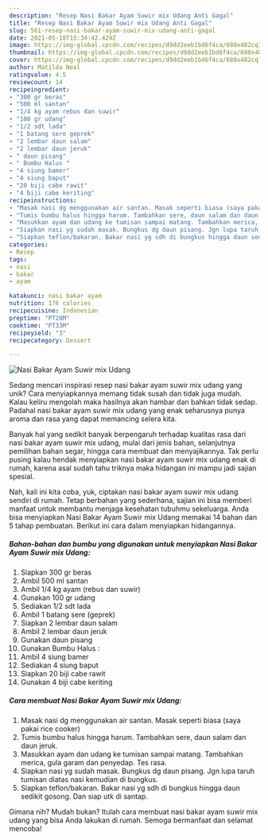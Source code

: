 ```yaml
---
description: "Resep Nasi Bakar Ayam Suwir mix Udang Anti Gagal"
title: "Resep Nasi Bakar Ayam Suwir mix Udang Anti Gagal"
slug: 561-resep-nasi-bakar-ayam-suwir-mix-udang-anti-gagal
date: 2021-05-18T15:34:42.429Z
image: https://img-global.cpcdn.com/recipes/d9dd2eeb1bd6f4ca/680x482cq70/nasi-bakar-ayam-suwir-mix-udang-foto-resep-utama.jpg
thumbnail: https://img-global.cpcdn.com/recipes/d9dd2eeb1bd6f4ca/680x482cq70/nasi-bakar-ayam-suwir-mix-udang-foto-resep-utama.jpg
cover: https://img-global.cpcdn.com/recipes/d9dd2eeb1bd6f4ca/680x482cq70/nasi-bakar-ayam-suwir-mix-udang-foto-resep-utama.jpg
author: Matilda Neal
ratingvalue: 4.5
reviewcount: 14
recipeingredient:
- "300 gr beras"
- "500 ml santan"
- "1/4 kg ayam rebus dan suwir"
- "100 gr udang"
- "1/2 sdt lada"
- "1 batang sere geprek"
- "2 lembar daun salam"
- "2 lembar daun jeruk"
- " daun pisang"
- " Bumbu Halus "
- "4 siung bamer"
- "4 siung baput"
- "20 biji cabe rawit"
- "4 biji cabe keriting"
recipeinstructions:
- "Masak nasi dg menggunakan air santan. Masak seperti biasa (saya pakai rice cooker)"
- "Tumis bumbu halus hingga harum. Tambahkan sere, daun salam dan daun jeruk."
- "Masukkan ayam dan udang ke tumisan sampai matang. Tambahkan merica, gula garam dan penyedap. Tes rasa."
- "Siapkan nasi yg sudah masak. Bungkus dg daun pisang. Jgn lupa taruh tumisan diatas nasi kemudian di bungkus."
- "Siapkan teflon/bakaran. Bakar nasi yg sdh di bungkus hingga daun sedikit gosong. Dan siap utk di santap."
categories:
- Resep
tags:
- nasi
- bakar
- ayam

katakunci: nasi bakar ayam 
nutrition: 176 calories
recipecuisine: Indonesian
preptime: "PT20M"
cooktime: "PT33M"
recipeyield: "3"
recipecategory: Dessert

---
```



![Nasi Bakar Ayam Suwir mix Udang](https://img-global.cpcdn.com/recipes/d9dd2eeb1bd6f4ca/680x482cq70/nasi-bakar-ayam-suwir-mix-udang-foto-resep-utama.jpg)

Sedang mencari inspirasi resep nasi bakar ayam suwir mix udang yang unik? Cara menyiapkannya memang tidak susah dan tidak juga mudah. Kalau keliru mengolah maka hasilnya akan hambar dan bahkan tidak sedap. Padahal nasi bakar ayam suwir mix udang yang enak seharusnya punya aroma dan rasa yang dapat memancing selera kita.

Banyak hal yang sedikit banyak berpengaruh terhadap kualitas rasa dari nasi bakar ayam suwir mix udang, mulai dari jenis bahan, selanjutnya pemilihan bahan segar, hingga cara membuat dan menyajikannya. Tak perlu pusing kalau hendak menyiapkan nasi bakar ayam suwir mix udang enak di rumah, karena asal sudah tahu triknya maka hidangan ini mampu jadi sajian spesial.




Nah, kali ini kita coba, yuk, ciptakan nasi bakar ayam suwir mix udang sendiri di rumah. Tetap berbahan yang sederhana, sajian ini bisa memberi manfaat untuk membantu menjaga kesehatan tubuhmu sekeluarga. Anda bisa menyiapkan Nasi Bakar Ayam Suwir mix Udang memakai 14 bahan dan 5 tahap pembuatan. Berikut ini cara dalam menyiapkan hidangannya.

<!--inarticleads1-->

##### Bahan-bahan dan bumbu yang digunakan untuk menyiapkan Nasi Bakar Ayam Suwir mix Udang:

1. Siapkan 300 gr beras
1. Ambil 500 ml santan
1. Ambil 1/4 kg ayam (rebus dan suwir)
1. Gunakan 100 gr udang
1. Sediakan 1/2 sdt lada
1. Ambil 1 batang sere (geprek)
1. Siapkan 2 lembar daun salam
1. Ambil 2 lembar daun jeruk
1. Gunakan  daun pisang
1. Gunakan  Bumbu Halus :
1. Ambil 4 siung bamer
1. Sediakan 4 siung baput
1. Siapkan 20 biji cabe rawit
1. Gunakan 4 biji cabe keriting




<!--inarticleads2-->

##### Cara membuat Nasi Bakar Ayam Suwir mix Udang:

1. Masak nasi dg menggunakan air santan. Masak seperti biasa (saya pakai rice cooker)
1. Tumis bumbu halus hingga harum. Tambahkan sere, daun salam dan daun jeruk.
1. Masukkan ayam dan udang ke tumisan sampai matang. Tambahkan merica, gula garam dan penyedap. Tes rasa.
1. Siapkan nasi yg sudah masak. Bungkus dg daun pisang. Jgn lupa taruh tumisan diatas nasi kemudian di bungkus.
1. Siapkan teflon/bakaran. Bakar nasi yg sdh di bungkus hingga daun sedikit gosong. Dan siap utk di santap.




Gimana nih? Mudah bukan? Itulah cara membuat nasi bakar ayam suwir mix udang yang bisa Anda lakukan di rumah. Semoga bermanfaat dan selamat mencoba!
